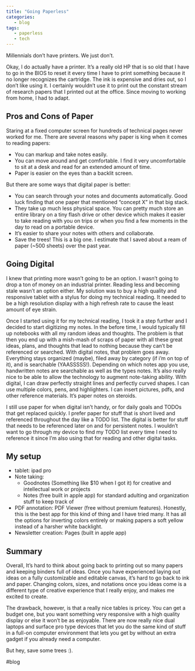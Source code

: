 ```yaml
---
title: "Going Paperless"
categories:
   - blog
tags:
   - paperless
   - tech
---
```



Millennials don’t have printers. We just don’t.

Okay, I do actually have a printer. It’s a really old HP that is so old that I have to go in the BIOS to reset it every time I have to print something because it no longer recognizes the cartridge. The ink is expensive and dries out, so I don’t like using it. I certainly wouldn’t use it to print out the constant stream of research papers that I printed out at the office. Since moving to working from home, I had to adapt.

## Pros and Cons of Paper
Staring at a fixed computer screen for hundreds of technical pages never worked for me. There are several reasons why paper is king when it comes to reading papers:
- You can markup and take notes easily. 
- You can move around and get comfortable. I find it very uncomfortable to sit at a desk and read for an extended amount of time.
- Paper is easier on the eyes than a backlit screen.

But there are some ways that digital paper is better:
- You can search through your notes and documents automatically. Good luck finding that one paper that mentioned “concept X” in that big stack.
- They take up much less physical space. You can pretty much store an entire library on a tiny flash drive or other device which makes it easier to take reading with you on trips or when you find a few moments in the day to read on a portable device.
- It’s easier to share your notes with others and collaborate.
- Save the trees! This is a big one. I estimate that I saved about a ream of paper (~500 sheets) over the past year. 

## Going Digital
I knew that printing more wasn’t going to be an option. I wasn’t going to drop a ton of money on an industrial printer. Reading less and becoming stale  wasn’t an option either. My solution was to buy a high quality and responsive tablet with a stylus for doing my technical reading.  It needed to be a high resolution display with a high refresh rate to cause the least amount of eye strain. 

Once I started using it for my technical reading, I took it a step further and I decided to start digitizing my notes. In the before time, I would typically fill up notebooks with all my random ideas and thoughts. The problem is that then you end up with a mish-mash of scraps of paper with all these great ideas, plans, and thoughts that lead to nothing because they can’t be referenced or searched. With digital notes, that problem goes away. Everything stays organized (maybe), filed away by category (if i’m on top of it), and is searchable (YAASSSSS!). Depending on which notes app you use, handwritten notes are searchable as well as the types notes. It’s also really nice to be able to allow the technology to augment note-taking ability. With digital, I can draw perfectly straight lines and perfectly curved shapes. I can use multiple colors, pens, and highlighters. I can insert pictures, pdfs, and other reference materials. It’s paper notes on steroids.

I still use paper for when digital isn’t handy, or for daily goals and TODOs that get replaced quickly. I prefer paper for stuff that is short lived and referenced throughout the day like a TODO list. The digital is better for stuff that needs to be referenced later on and for persistent notes. I wouldn’t want to go through my device to find my TODO list every time I need to reference it since I’m also using that for reading and other digital tasks.

## My setup
- tablet: ipad pro 
- Note taking: 
	- Goodnotes (Something like $10 when I got it) for creative and intellectual work or projects
	- Notes (free built in apple app) for standard adulting and organization stuff to keep track of
- PDF annotation: PDF Viewer (free without premium features). Honestly, this is the best app for this kind of thing and I have tried many. It has all the options for inverting colors entirely or making papers a soft yellow instead of a harsher white backlight. 
- Newsletter creation: Pages (built in apple app)


## Summary
Overall, It’s hard to think about going back to printing out so many papers and keeping binders full of ideas. Once you have experienced laying out ideas on a fully customizable and editable canvas, it’s hard to go back to ink and paper. Changing colors, sizes, and notations once you ideas come is a different type of creative experience that I really enjoy, and makes me excited to create. 

The drawback, however, is that a really nice tables is pricey. You can get a budget one, but you want something very responsive with a high quality display or else it won’t be as enjoyable. There are now really nice dual laptops and surface pro type devices that let you do the same kind of stuff in a full-on computer environment that lets you get by without an extra gadget if you already need a computer. 

But hey, save some trees :). 






#blog

